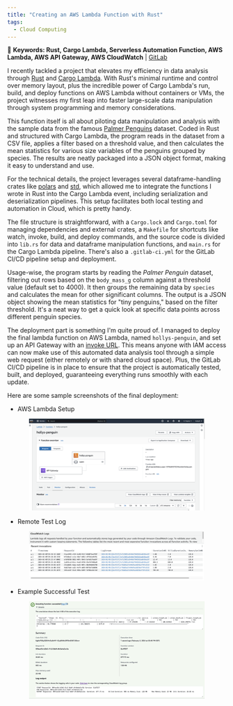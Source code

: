 ```yaml
---
title: "Creating an AWS Lambda Function with Rust"
tags:
  - Cloud Computing
---
```


🚩 **Keywords: Rust, Cargo Lambda, Serverless Automation Function, AWS Lambda, AWS API Gateway, AWS CloudWatch** | [GitLab](https://gitlab.com/hollyyfc/hollycui_lambda.git)

I recently tackled a project that elevates my efficiency in data analysis through [Rust](https://www.rust-lang.org/) and [Cargo Lambda](https://www.cargo-lambda.info/). With Rust's minimal runtime and control over memory layout, plus the incredible power of Cargo Lambda's run, build, and deploy functions on AWS Lambda without containers or VMs, the project witnesses my first leap into faster large-scale data manipulation through system programming and memory considerations.

This function itself is all about piloting data manipulation and analysis with the sample data from the famous [Palmer Penguins](https://allisonhorst.github.io/palmerpenguins/) dataset. Coded in Rust and structured with Cargo Lambda, the program reads in the dataset from a CSV file, applies a filter based on a threshold value, and then calculates the mean statistics for various size variables of the penguins grouped by species. The results are neatly packaged into a JSON object format, making it easy to understand and use.

For the technical details, the project leverages several dataframe-handling crates like [polars](https://crates.io/crates/polars) and [std](https://doc.rust-lang.org/std/), which allowed me to integrate the functions I wrote in Rust into the Cargo Lambda event, including serialization and deserialization pipelines. This setup facilitates both local testing and automation in Cloud, which is pretty handy.

The file structure is straightforward, with a `Cargo.lock` and `Cargo.toml` for managing dependencies and external crates, a `Makefile` for shortcuts like watch, invoke, build, and deploy commands, and the source code is divided into `lib.rs` for data and dataframe manipulation functions, and `main.rs` for the Cargo Lambda pipeline. There's also a `.gitlab-ci.yml` for the GitLab CI/CD pipeline setup and deployment.

Usage-wise, the program starts by reading the *Palmer Penguin* dataset, filtering out rows based on the `body_mass_g` column against a threshold value (default set to 4000). It then groups the remaining data by `species` and calculates the mean for other significant columns. The output is a JSON object showing the mean statistics for "tiny penguins," based on the filter threshold. It's a neat way to get a quick look at specific data points across different penguin species.

The deployment part is something I'm quite proud of. I managed to deploy the final lambda function on AWS Lambda, named `hollys-penguin`, and set up an API Gateway with an [invoke URL](https://hub5wr4u44.execute-api.us-east-1.amazonaws.com/penguins-deployed). This means anyone with IAM access can now make use of this automated data analysis tool through a simple web request (either remotely or with shared cloud space). Plus, the GitLab CI/CD pipeline is in place to ensure that the project is automatically tested, built, and deployed, guaranteeing everything runs smoothly with each update.

Here are some sample screenshots of the final deployment: 

- AWS Lambda Setup

<p align="center" width="100%">
  <img src="/images/setup.png" alt="setup" width="80%"/>
</p>

- Remote Test Log

<p align="center" width="100%">
  <img src="/images/log.png" alt="log" width="80%"/>
</p>

- Example Successful Test 

<p align="center" width="100%">
  <img src="/images/success.png" alt="success" width="80%"/>
</p>













